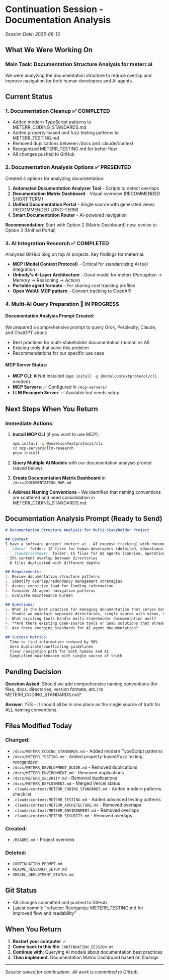 # Continuation Session - Documentation Analysis
*Session Date: 2025-08-13*

## What We Were Working On

### Main Task: Documentation Structure Analysis for meterr.ai
We were analyzing the documentation structure to reduce overlap and improve navigation for both human developers and AI agents.

## Current Status

### 1. Documentation Cleanup ✅ COMPLETED
- Added modern TypeScript patterns to METERR_CODING_STANDARDS.md
- Added property-based and fuzz testing patterns to METERR_TESTING.md
- Removed duplications between /docs and .claude/context
- Reorganized METERR_TESTING.md for better flow
- All changes pushed to GitHub

### 2. Documentation Analysis Options ✅ PRESENTED
Created 4 options for analyzing documentation:
1. **Automated Documentation Analyzer Tool** - Scripts to detect overlaps
2. **Documentation Matrix Dashboard** - Visual overview (RECOMMENDED SHORT-TERM)
3. **Unified Documentation Portal** - Single source with generated views (RECOMMENDED LONG-TERM)
4. **Smart Documentation Router** - AI-powered navigation

**Recommendation**: Start with Option 2 (Matrix Dashboard) now, evolve to Option 3 (Unified Portal)

### 3. AI Integration Research ✅ COMPLETED
Analyzed GitHub blog on top AI projects. Key findings for meterr.ai:
- **MCP (Model Context Protocol)** - Critical for standardizing AI tool integration
- **Unbody's 4-Layer Architecture** - Good model for meterr (Perception → Memory → Reasoning → Action)
- **Portable agent formats** - For sharing cost tracking profiles
- **Open WebUI MCP pattern** - Convert tracking to OpenAPI

### 4. Multi-AI Query Preparation 🔄 IN PROGRESS

#### Documentation Analysis Prompt Created:
We prepared a comprehensive prompt to query Grok, Perplexity, Claude, and ChatGPT about:
- Best practices for multi-stakeholder documentation (human vs AI)
- Existing tools that solve this problem
- Recommendations for our specific use case

#### MCP Server Status:
- **MCP CLI**: ❌ Not installed (`npm install -g @modelcontextprotocol/cli` needed)
- **MCP Servers**: ✅ Configured in `/mcp-servers/`
- **LLM Research Server**: ✅ Available but needs setup

## Next Steps When You Return

### Immediate Actions:
1. **Install MCP CLI** (if you want to use MCP):
   ```bash
   npm install -g @modelcontextprotocol/cli
   cd mcp-servers/llm-research
   pnpm install
   ```

2. **Query Multiple AI Models** with our documentation analysis prompt (saved below)

3. **Create Documentation Matrix Dashboard** in `/docs/DOCUMENTATION_MAP.md`

4. **Address Naming Conventions** - We identified that naming conventions are scattered and need consolidation in METERR_CODING_STANDARDS.md

## Documentation Analysis Prompt (Ready to Send)

```markdown
# Documentation Structure Analysis for Multi-Stakeholder Project

## Context:
I have a software project (meterr.ai - AI expense tracking) with documentation split across:
- `/docs/` folder: 12 files for human developers (detailed, educational)  
- `.claude/context/` folder: 15 files for AI agents (concise, operational)
- 35% content overlap between directories
- 8 files duplicated with different depths

## Requirements:
1. Review documentation structure patterns
2. Identify overlap/redundancy management strategies
3. Assess cognitive load for finding information
4. Consider AI agent navigation patterns
5. Evaluate maintenance burden

## Questions:
1. What is the best practice for managing documentation that serves both human developers and AI agents?
2. Should we maintain separate directories, single source with views, or unified documents?
3. What existing tools handle multi-stakeholder documentation well?
4. **Are there existing open-source tools or SaaS solutions that already solve this problem?**
5. Are there emerging standards for AI agent documentation?

## Success Metrics:
- Time to find information reduced by 50%
- Zero duplicate/conflicting guidelines
- Clear navigation path for both humans and AI
- Simplified maintenance with single source of truth
```

## Pending Decision

**Question Asked**: Should we add comprehensive naming conventions (for files, docs, directories, version formats, etc.) to METERR_CODING_STANDARDS.md?

**Answer**: YES - It should all be in one place as the single source of truth for ALL naming conventions.

## Files Modified Today

### Changed:
- `/docs/METERR_CODING_STANDARDS.md` - Added modern TypeScript patterns
- `/docs/METERR_TESTING.md` - Added property-based/fuzz testing, reorganized
- `/docs/METERR_DEVELOPMENT_GUIDE.md` - Removed duplications
- `/docs/METERR_ENVIRONMENT.md` - Removed duplications
- `/docs/METERR_SECURITY.md` - Removed duplications
- `/docs/METERR_DEPLOYMENT.md` - Merged Vercel status
- `.claude/context/METERR_CODING_STANDARDS.md` - Added modern patterns checklist
- `.claude/context/METERR_TESTING.md` - Added advanced testing patterns
- `.claude/context/METERR_ARCHITECTURE.md` - Removed overlaps
- `.claude/context/METERR_ENVIRONMENT.md` - Removed overlaps
- `.claude/context/METERR_SECURITY.md` - Removed overlaps

### Created:
- `/README.md` - Project overview

### Deleted:
- `CONTINUATION_PROMPT.md`
- `README_RESEARCH_SETUP.md`
- `VERCEL_DEPLOYMENT_STATUS.md`

## Git Status
- All changes committed and pushed to GitHub
- Latest commit: "refactor: Reorganize METERR_TESTING.md for improved flow and readability"

## When You Return

1. **Restart your computer** ✓
2. **Come back to this file**: `CONTINUATION_SESSION.md`
3. **Continue with**: Querying AI models about documentation best practices
4. **Then implement**: Documentation Matrix Dashboard based on findings

---

*Session saved for continuation. All work is committed to GitHub.*
